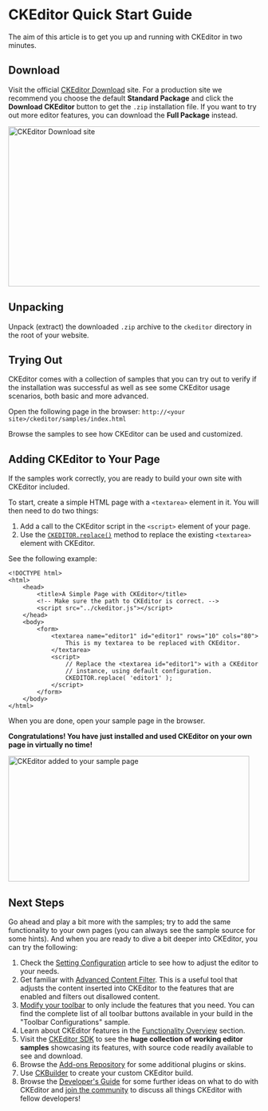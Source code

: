 <!--
Copyright (c) 2003-2015, CKSource - Frederico Knabben. All rights reserved.
For licensing, see LICENSE.md.
-->

# CKEditor Quick Start Guide

The aim of this article is to get you up and running with CKEditor in two minutes.

## Download

Visit the official [CKEditor Download](http://ckeditor.com/download) site. For a production site we recommend you choose the default **Standard Package** and click the **Download CKEditor** button to get the `.zip` installation file. If you want to try out more editor features, you can download the **Full Package** instead.

<a href="http://ckeditor.com/download"><img src="guides/dev_installation/ckeditor_quick_start_download.png" alt="CKEditor Download site" width="696" height="321"></a>

## Unpacking

Unpack (extract) the downloaded `.zip` archive to the `ckeditor` directory in the root of your website.

## Trying Out

CKEditor comes with a collection of samples that you can try out to verify if the installation was successful as well as see some CKEditor usage scenarios, both basic and more advanced.

Open the following page in the browser:
`http://<your site>/ckeditor/samples/index.html`

Browse the samples to see how CKEditor can be used and customized.

## Adding CKEditor to Your Page

If the samples work correctly, you are ready to build your own site with CKEditor included.

To start, create a simple HTML page with a `<textarea>` element in it. You will then need to do two things:

1. Add a call to the CKEditor script in the `<script>` element of your page.
2. Use the [`CKEDITOR.replace()`](#!/api/CKEDITOR-method-replace) method to  replace the existing `<textarea>` element with CKEditor.

See the following example:

	<!DOCTYPE html>
	<html>
		<head>
			<title>A Simple Page with CKEditor</title>
			<!-- Make sure the path to CKEditor is correct. -->
			<script src="../ckeditor.js"></script>
		</head>
		<body>
			<form>
				<textarea name="editor1" id="editor1" rows="10" cols="80">
					This is my textarea to be replaced with CKEditor.
				</textarea>
				<script>
					// Replace the <textarea id="editor1"> with a CKEditor
					// instance, using default configuration.
					CKEDITOR.replace( 'editor1' );
				</script>
			</form>
		</body>
	</html>

When you are done, open your sample page in the browser.

**Congratulations! You have just installed and used CKEditor on your own page in virtually no time!**

<img src="guides/dev_installation/ckeditor_on_page.png" alt="CKEditor added to your sample page" width="483" height="252">

## Next Steps

Go ahead and play a bit more with the samples; try to add the same functionality to your own pages (you can always see the sample source for some hints). And when you are ready to dive a bit deeper into CKEditor, you can try the following:

1. Check the [Setting Configuration](#!/guide/dev_configuration) article to see how to adjust the editor to your needs.
1. Get familiar with [Advanced Content Filter](#!/guide/dev_acf). This is a useful tool that adjusts the content inserted into CKEditor to the features that are enabled and filters out disallowed content.
1. [Modify your toolbar](#!/guide/dev_toolbar) to only include the features that you need. You can find the complete list of all toolbar buttons available in your build in the "Toolbar Configurations" sample.
1. Learn about CKEditor features in the [Functionality Overview](#!/guide/dev_features) section.
1. Visit the [CKEditor SDK](http://sdk.ckeditor.com) to see the **huge collection of working editor samples** showcasing its features, with source code readily available to see and download. 
1. Browse the [Add-ons Repository](http://ckeditor.com/addons/plugins/all) for some additional plugins or skins.
1. Use [CKBuilder](http://ckeditor.com/builder) to create your custom CKEditor build.
1. Browse the [Developer's Guide](#!/guide) for some further ideas on what to do with CKEditor and [join the community](http://ckeditor.com/forums) to discuss all things CKEditor with fellow developers!